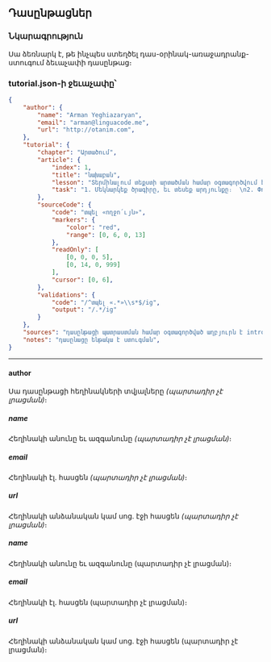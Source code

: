## Դասընթացներ
### Նկարագրություն
Սա ձեռնարկ է, թե ինչպես ստեղծել դաս-օրինակ-առաջադրանք-ստուգում ձեւաչափի դասընթաց։

### tutorial.json-ի ջեւաչափը՝
```json
{
    "author": {
        "name": "Arman Yeghiazaryan",
        "email": "arman@linguacode.me",
        "url": "http://otanim.com",
    },
    "tutorial": {
        "chapter": "Արտածում",
        "article": {
			"index": 1,
            "title": "նախաբան",
            "lesson": "Տերմինալում տեքստի արտածման համար օգտագործվում է **տպել** հրամանը: Օրինակ՝  \n**մուտք**՝  \n`տպել «ողջույն»`  \n**ելք**՝  \n`«ողջույն»`",
            "task": "1. Մեկնարկեք ծրագիրը, եւ տեսեք արդյունքը։  \n2. Փոփոխեք առկա արտածման տեքստը ձեր անունով, եւ մեկնարկեք ծրագիրը։",
        },
        "sourceCode": {
            "code": "տպել «ողջո՛ւյն»",
            "markers": {
				"color": "red",
				"range": [0, 6, 0, 13]
			},
            "readOnly": [
				[0, 0, 0, 5],
				[0, 14, 0, 999]
			],
            "cursor": [0, 6],
        },
        "validations": {
            "code": "/^տպել «.*»\\s*$/ig",
            "output": "/.*/ig"
        }
    },
    "sources": "դասընթացի պատրաստման համար օգտագործված աղբյուրն է introtopython.org/syllabus.html կայքը։",
    "notes": "դասընացը ենթակա է ստուգման",
}
```


----------

#### author
Սա դասընթացի հեղինակների տվյալները *(պարտադիր չէ լրացման)*։

##### name
Հեղինակի անունը եւ ազգանունը *(պարտադիր չէ լրացման)*։

##### email
Հեղինակի էլ․ հասցեն *(պարտադիր չէ լրացման)*։

##### url
Հեղինակի անձանական կամ սոց․ էջի հասցեն *(պարտադիր չէ լրացման)*։

##### name
Հեղինակի անունը եւ ազգանունը (պարտադիր չէ լրացման)։

##### email
Հեղինակի էլ․ հասցեն (պարտադիր չէ լրացման)։

##### url
Հեղինակի անձանական կամ սոց․ էջի հասցեն (պարտադիր չէ լրացման)։
